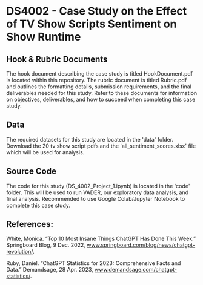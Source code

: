 # DS4002 - Case Study on the Effect of TV Show Scripts Sentiment on Show Runtime

## Hook & Rubric Documents
The hook document describing the case study is titled HookDocument.pdf is located within this repository. The rubric document is titled Rubric.pdf and outlines the formatting details, submission requirements, and the final deliverables needed for this study. Refer to these documents for information on objectives, deliverables, and how to succeed when completing this case study.

## Data
The required datasets for this study are located in the 'data' folder. Download the 20 tv show script pdfs and the 'all_sentiment_scores.xlsx' file which will be used for analysis.

## Source Code
The code for this study (DS_4002_Project_1.ipynb) is located in the 'code' folder. This will be used to run VADER, our exploratory data analysis, and final analysis. Recommended to use Google Colab/Jupyter Notebook to complete this case study.

## References:
White, Monica. “Top 10 Most Insane Things ChatGPT Has Done This Week.” Springboard Blog, 9 Dec. 2022, www.springboard.com/blog/news/chatgpt-revolution/.

‌Ruby, Daniel. “ChatGPT Statistics for 2023: Comprehensive Facts and Data.” Demandsage, 28 Apr. 2023, www.demandsage.com/chatgpt-statistics/.
